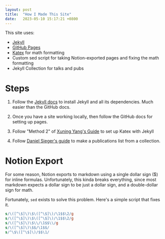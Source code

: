 ```yaml
---
layout: post
title:  "How I Made This Site"
date:   2023-05-10 15:17:21 +0800
---
```


This site uses:
* [Jekyll](https://jekyllrb.com/)
* [GitHub Pages](https://pages.github.com/)
* [Katex](https://katex.org/) for math formatting
* Custom sed script for taking Notion-exported pages and fixing the math formatting
* Jekyll Collection for talks and pubs

# Steps

1.  Follow the [Jekyll docs](https://jekyllrb.com/docs/) to install
Jekyll and all its dependencies. Much easier than the GitHub docs.

2. Once you have a site working locally, then follow the GitHub docs for setting up pages.

3. Follow "Method 2" of [Xuning Yang's Guide](https://www.xuningyang.com/blog/2021-01-11-katex-with-jekyll/) to set up Katex with Jekyll

4. Follow [Daniel Sieger's guide](https://www.danielsieger.com/blog/2019/03/03/publication-pages-using-jekyll-collections.html) to make a publications list from a collection.

# Notion Export

For some reason, Notion exports to markdown using a single dollar
sign ($) for inline formulas. Unfortunately, this kinda breaks
everything, since most markdown expects a dollar sign to be just a
dollar sign, and a double-dollar sign for math.

Fortunately, `sed` exists to solve this problem. Here's a simple script that fixes it.

``` sed
s/\([^\$]\)\$\([^\$]\)/\1$$\2/g
s/\([^\$]\)\$\([^\$]\)/\1$$\2/g
s/\([^\$]\)\$\\/\1$$\\/g
s/\([^\$]\)\$$/\1$$/
s/^\$\([^\$]\)/$$\1/
```
